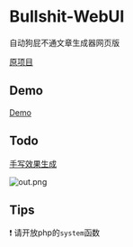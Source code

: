 # Bullshit-WebUI
自动狗屁不通文章生成器网页版

[原项目](https://github.com/menzi11/BullshitGenerator)

## Demo
[Demo](https://pluto0x0.xyz/test/py/)

## Todo

[手写效果生成](https://github.com/Gsllchb/Handright)

![out.png](https://i.loli.net/2019/11/14/cJUqzwnVHP1eBrS.png)

## Tips

:exclamation: 请开放php的`system`函数 

